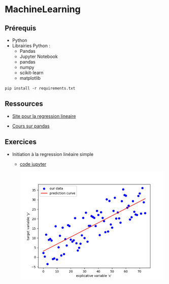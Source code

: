 # MachineLearning

## Prérequis

- Python
- Librairies Python :
  - Pandas
  - Jupyter Notebook
  - pandas
  - numpy
  - scikit-learn
  - matplotlib

`pip install -r requirements.txt`

## Ressources

- [Site pour la regression lineaire](https://courses.dallard.tech/ml/notebooks/CODE_Regression_lineaire_simple/#practical-example-predict-the-salary-based-on-years-of-exeprience)

- [Cours sur pandas](https://courses.dallard.tech/python/notebooks/pandascourse/)

## Exercices

- Initiation à la regression linéaire simple
  - [code jupyter](initiationLinearRegressionSimple.ipynb)

    ![graphique de prédiction](prediction.png)
